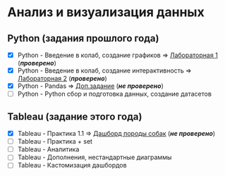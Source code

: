# Анализ и визуализация данных
## Python (задания прошлого года)
- [x] Python - Введение в колаб, создание графиков => [Лабораторная 1](https://github.com/Gremler5442/colab-lab/blob/main/Python_Lab1colab.ipynb) (***проверено***)
- [x] Python - Введение в колаб, создание интерактивность => [Лабораторная 2](https://github.com/Gremler5442/colab-lab/blob/main/Python_Lab2colab.ipynb) (***проверено***)
- [x] Python - Pandas => [Доп.задание](https://github.com/Gremler5442/colab-lab/blob/main/Python_LabPandasColab.ipynb) (***не проверено***)
- [ ] Python - Python сбор и подготовка данных, создание датасетов
## Tableau (задание этого года)
- [x] Tableau - Практика 1.1 => [Дашборд породы собак](https://github.com/Gremler5442/colab-lab/blob/main/TableauView1.ipynb) (***не проверено***)
- [ ] Tableau - Практика + set
- [ ] Tableau - Аналитика
- [ ] Tableau - Дополнения, нестандартные диаграммы
- [ ] Tableau - Кастомизация дашбордов
